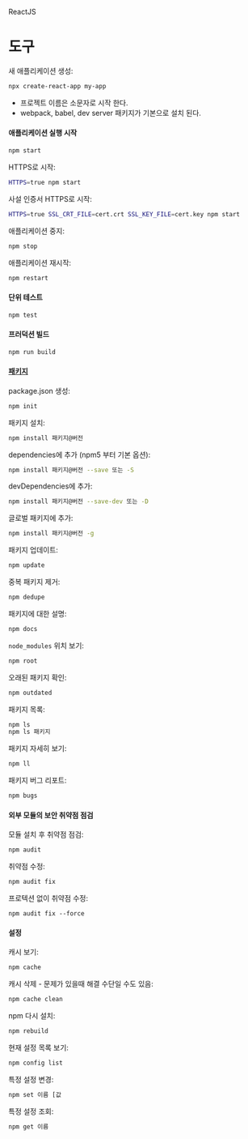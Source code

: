 ReactJS

# 도구

새 애플리케이션 생성:

```sh
npx create-react-app my-app
```

- 프로젝트 이름은 소문자로 시작 한다.
- webpack, babel, dev server 패키지가 기본으로 설치 된다.

#### 애플리케이션 실행 시작

```sh
npm start
```

HTTPS로 시작:

```sh
HTTPS=true npm start
```

사설 인증서 HTTPS로 시작:

```sh
HTTPS=true SSL_CRT_FILE=cert.crt SSL_KEY_FILE=cert.key npm start
```

애플리케이션 중지:

```sh
npm stop
```

애플리케이션 재시작:

```sh
npm restart
```

#### 단위 테스트

```sh
npm test
```

#### 프러덕션 빌드

```sh
npm run build
```

#### [패키지](https://www.zerocho.com/category/NodeJS/post/58285e4840a6d700184ebd87)

package.json 생성:

```sh
npm init
```

패키지 설치:

```sh
npm install 패키지@버전
```

dependencies에 추가 (npm5 부터 기본 옵션):

```sh
npm install 패키지@버전 --save 또는 -S
```

devDependencies에 추가:

```sh
npm install 패키지@버전 --save-dev 또는 -D
```

글로벌 패키지에 추가:

```sh
npm install 패키지@버전 -g
```

패키지 업데이트:

```sh
npm update
```

중복 패키지 제거:

```sh
npm dedupe
```

패키지에 대한 설명:

```sh
npm docs
```

`node_modules` 위치 보기:

```sh
npm root
```

오래된 패키지 확인:

```sh
npm outdated
```

패키지 목록:

```sh
npm ls
npm ls 패키지
```

패키지 자세히 보기:

```sh
npm ll
```

패키지 버그 리포트:

```sh
npm bugs
```

#### 외부 모듈의 보안 취약점 점검

모듈 설치 후 취약점 점검:

```sh
npm audit
```

취약점 수정:

```sh
npm audit fix
```

프로텍션 없이 취약점 수정:

```shell
npm audit fix --force
```

#### 설정

캐시 보기:

```sh
npm cache
```

캐시 삭제 - 문제가 있을때 해결 수단일 수도 있음:

```sh
npm cache clean
```

npm 다시 설치:

```sh
npm rebuild
```

현재 설정 목록 보기:

```sh
npm config list
```

특정 설정 변경:

```sh
npm set 이름 [값
```

특정 설정 조회:

```sh
npm get 이름
```

#### 